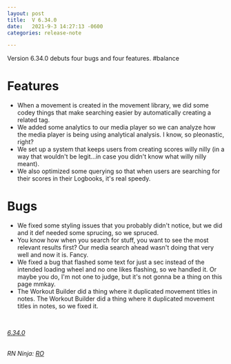 ```yaml
---
layout: post
title:  V 6.34.0
date:   2021-9-3 14:27:13 -0600
categories: release-note

---
```

Version 6.34.0 debuts four bugs and four features. #balance

# Features

- When a movement is created in the movement library, we did some codey things that make searching easier by automatically creating a related tag. 
- We added some analytics to our media player so we can analyze how the media player is being using analytical analysis. I know, so pleonastic, right? 
- We set up a system that keeps users from creating scores willy nilly (in a way that wouldn't be legit...in case you didn't know what willy nilly meant). 
- We also optimized some querying so that when users are searching for their scores in their Logbooks, it's real speedy.


# Bugs

- We fixed some styling issues that you probably didn't notice, but we did and it def needed some sprucing, so we spruced. 
- You know how when you search for stuff, you want to see the most relevant results first? Our media search ahead wasn't doing that very well and now it is. Fancy.
- We fixed a bug that flashed some text for just a sec instead of the intended loading wheel and no one likes flashing, so we handled it. Or maybe you do, I'm not one to judge, but it's not gonna be a thing on this page mmkay. 
- The Workout Builder did a thing where it duplicated movement titles in notes. The Workout Builder did a thing where it duplicated movement titles in notes, so we fixed it.


<br/>

*[6.34.0](https://github.com/streetparking/my-streetparking/releases/tag/v6.34.0)*
<br/>
<br/>

_RN Ninja: [RO](https://github.com/robyanna)_
 
 
 